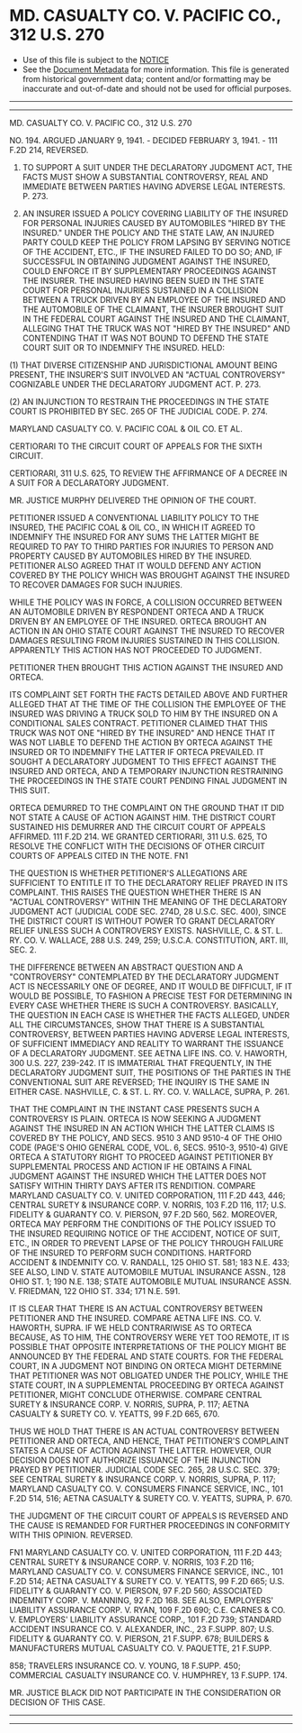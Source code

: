---
---

# MD. CASUALTY CO. V. PACIFIC CO., 312 U.S. 270

* Use of this file is subject to the [NOTICE](https://github.com/publicdocs/notice/blob/master/NOTICE)
* See the [Document Metadata](../../../) for more information.
  This file is generated from historical government data; content and/or formatting may be inaccurate and out-of-date and should not be used for official purposes.

----------
----------

MD. CASUALTY CO. V. PACIFIC CO., 312 U.S. 270

NO. 194.  ARGUED JANUARY 9, 1941.  - DECIDED FEBRUARY 3, 1941.  - 111 F.2D 214, REVERSED.

1.  TO SUPPORT A SUIT UNDER THE DECLARATORY JUDGMENT ACT, THE FACTS MUST SHOW A SUBSTANTIAL CONTROVERSY, REAL AND IMMEDIATE BETWEEN PARTIES HAVING ADVERSE LEGAL INTERESTS.  P. 273.

2.  AN INSURER ISSUED A POLICY COVERING LIABILITY OF THE INSURED FOR PERSONAL INJURIES CAUSED BY AUTOMOBILES "HIRED BY THE INSURED."  UNDER THE POLICY AND THE STATE LAW, AN INJURED PARTY COULD KEEP THE POLICY FROM LAPSING BY SERVING NOTICE OF THE ACCIDENT, ETC., IF THE INSURED FAILED TO DO SO; AND, IF SUCCESSFUL IN OBTAINING JUDGMENT AGAINST THE INSURED, COULD ENFORCE IT BY SUPPLEMENTARY PROCEEDINGS AGAINST THE INSURER.  THE INSURED HAVING BEEN SUED IN THE STATE COURT FOR PERSONAL INJURIES SUSTAINED IN A COLLISION BETWEEN A TRUCK DRIVEN BY AN EMPLOYEE OF THE INSURED AND THE AUTOMOBILE OF THE CLAIMANT, THE INSURER BROUGHT SUIT IN THE FEDERAL COURT AGAINST THE INSURED AND THE CLAIMANT, ALLEGING THAT THE TRUCK WAS NOT "HIRED BY THE INSURED" AND CONTENDING THAT IT WAS NOT BOUND TO DEFEND THE STATE COURT SUIT OR TO INDEMNIFY THE INSURED.  HELD:

(1)  THAT DIVERSE CITIZENSHIP AND JURISDICTIONAL AMOUNT BEING PRESENT, THE INSURER'S SUIT INVOLVED AN "ACTUAL CONTROVERSY" COGNIZABLE UNDER THE DECLARATORY JUDGMENT ACT.  P. 273.

(2)  AN INJUNCTION TO RESTRAIN THE PROCEEDINGS IN THE STATE COURT IS PROHIBITED BY SEC. 265 OF THE JUDICIAL CODE.  P. 274.

MARYLAND CASUALTY CO. V. PACIFIC COAL & OIL CO. ET AL.

CERTIORARI TO THE CIRCUIT COURT OF APPEALS FOR THE SIXTH CIRCUIT.

CERTIORARI, 311 U.S. 625, TO REVIEW THE AFFIRMANCE OF A DECREE IN A SUIT FOR A DECLARATORY JUDGMENT.

MR. JUSTICE MURPHY DELIVERED THE OPINION OF THE COURT.

PETITIONER ISSUED A CONVENTIONAL LIABILITY POLICY TO THE INSURED, THE PACIFIC COAL & OIL CO., IN WHICH IT AGREED TO INDEMNIFY THE INSURED FOR ANY SUMS THE LATTER MIGHT BE REQUIRED TO PAY TO THIRD PARTIES FOR INJURIES TO PERSON AND PROPERTY CAUSED BY AUTOMOBILES HIRED BY THE INSURED.  PETITIONER ALSO AGREED THAT IT WOULD DEFEND ANY ACTION COVERED BY THE POLICY WHICH WAS BROUGHT AGAINST THE INSURED TO RECOVER DAMAGES FOR SUCH INJURIES.

WHILE THE POLICY WAS IN FORCE, A COLLISION OCCURRED BETWEEN AN AUTOMOBILE DRIVEN BY RESPONDENT ORTECA AND A TRUCK DRIVEN BY AN EMPLOYEE OF THE INSURED.  ORTECA BROUGHT AN ACTION IN AN OHIO STATE COURT AGAINST THE INSURED TO RECOVER DAMAGES RESULTING FROM INJURIES SUSTAINED IN THIS COLLISION.  APPARENTLY THIS ACTION HAS NOT PROCEEDED TO JUDGMENT.

PETITIONER THEN BROUGHT THIS ACTION AGAINST THE INSURED AND ORTECA.

ITS COMPLAINT SET FORTH THE FACTS DETAILED ABOVE AND FURTHER ALLEGED THAT AT THE TIME OF THE COLLISION THE EMPLOYEE OF THE INSURED WAS DRIVING A TRUCK SOLD TO HIM BY THE INSURED ON A CONDITIONAL SALES CONTRACT.  PETITIONER CLAIMED THAT THIS TRUCK WAS NOT ONE "HIRED BY THE INSURED" AND HENCE THAT IT WAS NOT LIABLE TO DEFEND THE ACTION BY ORTECA AGAINST THE INSURED OR TO INDEMNIFY THE LATTER IF ORTECA PREVAILED.  IT SOUGHT A DECLARATORY JUDGMENT TO THIS EFFECT AGAINST THE INSURED AND ORTECA, AND A TEMPORARY INJUNCTION RESTRAINING THE PROCEEDINGS IN THE STATE COURT PENDING FINAL JUDGMENT IN THIS SUIT.

ORTECA DEMURRED TO THE COMPLAINT ON THE GROUND THAT IT DID NOT STATE A CAUSE OF ACTION AGAINST HIM.  THE DISTRICT COURT SUSTAINED HIS DEMURRER AND THE CIRCUIT COURT OF APPEALS AFFIRMED.  111 F.2D 214.  WE GRANTED CERTIORARI, 311 U.S. 625, TO RESOLVE THE CONFLICT WITH THE DECISIONS OF OTHER CIRCUIT COURTS OF APPEALS CITED IN THE NOTE.  FN1

THE QUESTION IS WHETHER PETITIONER'S ALLEGATIONS ARE SUFFICIENT TO ENTITLE IT TO THE DECLARATORY RELIEF PRAYED IN ITS COMPLAINT.  THIS RAISES THE QUESTION WHETHER THERE IS AN "ACTUAL CONTROVERSY" WITHIN THE MEANING OF THE DECLARATORY JUDGMENT ACT (JUDICIAL CODE SEC. 274D, 28 U.S.C. SEC. 400), SINCE THE DISTRICT COURT IS WITHOUT POWER TO GRANT DECLARATORY RELIEF UNLESS SUCH A CONTROVERSY EXISTS.  NASHVILLE, C. & ST. L. RY. CO. V. WALLACE, 288 U.S. 249, 259; U.S.C.A. CONSTITUTION, ART. III, SEC. 2.

THE DIFFERENCE BETWEEN AN ABSTRACT QUESTION AND A "CONTROVERSY" CONTEMPLATED BY THE DECLARATORY JUDGMENT ACT IS NECESSARILY ONE OF DEGREE, AND IT WOULD BE DIFFICULT, IF IT WOULD BE POSSIBLE, TO FASHION A PRECISE TEST FOR DETERMINING IN EVERY CASE WHETHER THERE IS SUCH A CONTROVERSY.  BASICALLY, THE QUESTION IN EACH CASE IS WHETHER THE FACTS ALLEGED, UNDER ALL THE CIRCUMSTANCES, SHOW THAT THERE IS A SUBSTANTIAL CONTROVERSY, BETWEEN PARTIES HAVING ADVERSE LEGAL INTERESTS, OF SUFFICIENT IMMEDIACY AND REALITY TO WARRANT THE ISSUANCE OF A DECLARATORY JUDGMENT.  SEE AETNA LIFE INS. CO. V. HAWORTH, 300 U.S. 227, 239-242.  IT IS IMMATERIAL THAT FREQUENTLY, IN THE DECLARATORY JUDGMENT SUIT, THE POSITIONS OF THE PARTIES IN THE CONVENTIONAL SUIT ARE REVERSED; THE INQUIRY IS THE SAME IN EITHER CASE.  NASHVILLE, C. & ST. L. RY. CO. V. WALLACE, SUPRA, P. 261.

THAT THE COMPLAINT IN THE INSTANT CASE PRESENTS SUCH A CONTROVERSY IS PLAIN.  ORTECA IS NOW SEEKING A JUDGMENT AGAINST THE INSURED IN AN ACTION WHICH THE LATTER CLAIMS IS COVERED BY THE POLICY, AND SECS. 9510 3 AND 9510-4 OF THE OHIO CODE (PAGE'S OHIO GENERAL CODE, VOL. 6, SECS. 9510-3, 9510-4) GIVE ORTECA A STATUTORY RIGHT TO PROCEED AGAINST PETITIONER BY SUPPLEMENTAL PROCESS AND ACTION IF HE OBTAINS A FINAL JUDGMENT AGAINST THE INSURED WHICH THE LATTER DOES NOT SATISFY WITHIN THIRTY DAYS AFTER ITS RENDITION.  COMPARE MARYLAND CASUALTY CO. V. UNITED CORPORATION, 111 F.2D 443, 446; CENTRAL SURETY & INSURANCE CORP. V. NORRIS, 103 F.2D 116, 117; U.S. FIDELITY & GUARANTY CO. V. PIERSON, 97 F.2D 560, 562.  MOREOVER, ORTECA MAY PERFORM THE CONDITIONS OF THE POLICY ISSUED TO THE INSURED REQUIRING NOTICE OF THE ACCIDENT, NOTICE OF SUIT, ETC., IN ORDER TO PREVENT LAPSE OF THE POLICY THROUGH FAILURE OF THE INSURED TO PERFORM SUCH CONDITIONS.  HARTFORD ACCIDENT & INDEMNITY CO. V. RANDALL, 125 OHIO ST. 581; 183 N.E. 433; SEE ALSO, LIND V. STATE AUTOMOBILE MUTUAL INSURANCE ASSN., 128 OHIO ST. 1; 190 N.E. 138; STATE AUTOMOBILE MUTUAL INSURANCE ASSN. V. FRIEDMAN, 122 OHIO ST. 334; 171 N.E. 591.

IT IS CLEAR THAT THERE IS AN ACTUAL CONTROVERSY BETWEEN PETITIONER AND THE INSURED.  COMPARE AETNA LIFE INS. CO. V. HAWORTH, SUPRA.  IF WE HELD CONTRARIWISE AS TO ORTECA BECAUSE, AS TO HIM, THE CONTROVERSY WERE YET TOO REMOTE, IT IS POSSIBLE THAT OPPOSITE INTERPRETATIONS OF THE POLICY MIGHT BE ANNOUNCED BY THE FEDERAL AND STATE COURTS.  FOR THE FEDERAL COURT, IN A JUDGMENT NOT BINDING ON ORTECA MIGHT DETERMINE THAT PETITIONER WAS NOT OBLIGATED UNDER THE POLICY, WHILE THE STATE COURT, IN A SUPPLEMENTAL PROCEEDING BY ORTECA AGAINST PETITIONER, MIGHT CONCLUDE OTHERWISE.  COMPARE CENTRAL SURETY & INSURANCE CORP. V. NORRIS, SUPRA, P. 117; AETNA CASUALTY & SURETY CO. V. YEATTS, 99 F.2D 665, 670.

THUS WE HOLD THAT THERE IS AN ACTUAL CONTROVERSY BETWEEN PETITIONER AND ORTECA, AND HENCE, THAT PETITIONER'S COMPLAINT STATES A CAUSE OF ACTION AGAINST THE LATTER.  HOWEVER, OUR DECISION DOES NOT AUTHORIZE ISSUANCE OF THE INJUNCTION PRAYED BY PETITIONER.  JUDICIAL CODE SEC. 265, 28 U.S.C. SEC. 379; SEE CENTRAL SURETY & INSURANCE CORP. V. NORRIS, SUPRA, P. 117; MARYLAND CASUALTY CO. V. CONSUMERS FINANCE SERVICE, INC., 101 F.2D 514, 516; AETNA CASUALTY & SURETY CO. V. YEATTS, SUPRA, P. 670.

THE JUDGMENT OF THE CIRCUIT COURT OF APPEALS IS REVERSED AND THE CAUSE IS REMANDED FOR FURTHER PROCEEDINGS IN CONFORMITY WITH THIS OPINION.  REVERSED.

FN1  MARYLAND CASUALTY CO. V. UNITED CORPORATION, 111 F.2D 443; CENTRAL SURETY & INSURANCE CORP. V. NORRIS, 103 F.2D 116; MARYLAND CASUALTY CO. V. CONSUMERS FINANCE SERVICE, INC., 101 F.2D 514; AETNA CASUALTY & SURETY CO. V. YEATTS, 99 F.2D 665; U.S. FIDELITY & GUARANTY CO. V. PIERSON, 97 F.2D 560; ASSOCIATED INDEMNITY CORP. V. MANNING, 92 F.2D 168.  SEE ALSO, EMPLOYERS' LIABILITY ASSURANCE CORP. V. RYAN, 109 F.2D 690; C.E. CARNES & CO. V. EMPLOYERS' LIABILITY ASSURANCE CORP., 101 F.2D 739; STANDARD ACCIDENT INSURANCE CO. V. ALEXANDER, INC., 23 F.SUPP.  807; U.S. FIDELITY & GUARANTY CO. V. PIERSON, 21 F.SUPP.  678; BUILDERS & MANUFACTURERS MUTUAL CASUALTY CO. V. PAQUETTE, 21 F.SUPP.

858; TRAVELERS INSURANCE CO. V. YOUNG, 18 F.SUPP.  450; COMMERCIAL CASUALTY INSURANCE CO. V. HUMPHREY, 13 F.SUPP.  174.

MR. JUSTICE BLACK DID NOT PARTICIPATE IN THE CONSIDERATION OR DECISION OF THIS CASE.


----------
----------

